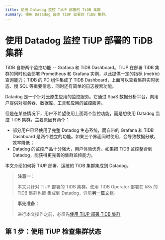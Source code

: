 ```yaml
---
title: 使用 Datadog 监控 TiUP 部署的 TiDB 集群
summary: 使用 Datadog 监控 TiUP 部署的 TiDB 集群。
---
```


# 使用 Datadog 监控 TiUP 部署的 TiDB 集群

TiDB 自带两个监控功能 -- Grafana 和 TiDB Dashboard。TiUP 在部署 TiDB 集群的同时也会部署 Prometheus 和 Grafana 实例，以此提供一定的指标 (metric) 查询能力；TiDB 的 PD 组件集成了 TiDB Dashboard，上面可以查看集群实时状态、慢 SQL 等重要信息，同时还有简单的日志搜索功能。

Datadog 是一个针对云原生应用的监控服务。它通过 SaaS 数据分析平台，向用户提供对服务器、数据库、工具和应用的监控服务。

但是在某些情况下，用户不希望使用上面两个监控功能，而是想使用 Datadog 监控 TiDB 集群。主要原因有两个：

- 部分用户已经使用了完整 Datadog 生态系统，而自带的 Grafana 和 TiDB Dashboard 是两个独立的功能。如果三个界面同时使用，会导致数据分散，效率降低；
- Datadog 的监控产品十分强大，用户体验优秀。如果把 TiDB 监控整合到 Datadog，能获得更完善的集群监控能力。

本文介绍如何将 TiUP 部署、运维的 TiDB 集群集成到 Datadog。

> **注意一：**
> 
> 本文只针对 TiUP 部署的 TiDB 集群。使用 TiDB Operator 部署在 k8s 的 TiDB 集群也能 集成到 Datadog，详见[另一篇文档](nothing-here!)。

> **事先准备：**
>
> 进行本文操作之前，必须先[使用 TiUP 部署 TiDB 集群](/production-deployment-using-tiup.md)

## 第 1 步：使用 TiUP 检查集群状态


